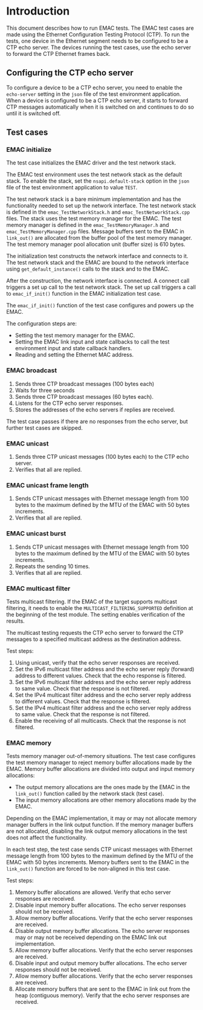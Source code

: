 # Introduction

This document describes how to run EMAC tests. The EMAC test cases are made using the Ethernet Configuration Testing Protocol (CTP). To run the tests, one device in the Ethernet segment needs to be configured to be a CTP echo server. The devices running the test cases, use the echo server to forward the CTP Ethernet frames back.

## Configuring the CTP echo server

To configure a device to be a CTP echo server, you need to enable the `echo-server` setting in the `json` file of the test environment application. When a device is configured to be a CTP echo server, it starts to forward CTP messages automatically when it is switched on and continues to do so until it is switched off.

## Test cases

### EMAC initialize

The test case initializes the EMAC driver and the test network stack.

The EMAC test environment uses the test network stack as the default stack. To enable the stack, set the `nsapi.default-stack` option in the `json` file of the test environment application to value `TEST`.

The test network stack is a bare minimum implementation and has the functionality needed to set up the network interface. The test network stack is defined in the `emac_TestNetworkStack.h` and `emac_TestNetworkStack.cpp` files. The stack uses the test memory manager for the EMAC. The test memory manager is defined in the `emac_TestMemoryManager.h` and `emac_TestMemoryManager.cpp` files. Message buffers sent to the EMAC in `link_out()` are allocated from the buffer pool of the test memory manager. The test memory manager pool allocation unit (buffer size) is 610 bytes.

The initialization test constructs the network interface and connects to it. The test network stack and the EMAC are bound to the network interface using `get_default_instance()` calls to the stack and to the EMAC.

After the construction, the network interface is connected. A connect call triggers a set up call to the test network stack. The set up call triggers a call to `emac_if_init()` function in the EMAC initialization test case. 

The `emac_if_init()` function of the test case configures and powers up the EMAC.

The configuration steps are:

* Setting the test memory manager for the EMAC.
* Setting the EMAC link input and state callbacks to call the test environment input and state callback handlers.
* Reading and setting the Ethernet MAC address.

### EMAC broadcast

1. Sends three CTP broadcast messages (100 bytes each)
2. Waits for three seconds
3. Sends three CTP broadcast messages (60 bytes each). 
4. Listens for the CTP echo server responses. 
5. Stores the addresses of the echo servers if replies are received. 

The test case passes if there are no responses from the echo server, but further test cases are skipped.

### EMAC unicast

1. Sends three CTP unicast messages (100 bytes each) to the CTP echo server. 
2. Verifies that all are replied. 

### EMAC unicast frame length
 
1. Sends CTP unicast messages with Ethernet message length from 100 bytes to the maximum defined by the MTU of the EMAC with 50 bytes increments. 
2. Verifies that all are replied. 

### EMAC unicast burst
 
1. Sends CTP unicast messages with Ethernet message length from 100 bytes to the maximum defined by the MTU of the EMAC with 50 bytes increments. 
2. Repeats the sending 10 times. 
3. Verifies that all are replied. 

### EMAC multicast filter
 
Tests multicast filtering. If the EMAC of the target supports multicast filtering, it needs to enable the `MULTICAST_FILTERING_SUPPORTED` definition at the beginning of the test module. The setting enables verification of the results.

The multicast testing requests the CTP echo server to forward the CTP messages to a specified multicast address as the destination address.

Test steps:

1. Using unicast, verify that the echo server responses are received.
2. Set the IPv6 multicast filter address and the echo server reply (forward) address to different values. Check that the echo response is filtered.
3. Set the IPv6 multicast filter address and the echo server reply address to same value. Check that the response is not filtered.
4. Set the IPv4 multicast filter address and the echo server reply address to different values. Check that the response is filtered.
5. Set the IPv4 multicast filter address and the echo server reply address to same value. Check that the response is not filtered.
6. Enable the receiving of all multicasts. Check that the response is not filtered.

### EMAC memory

Tests memory manager out-of-memory situations. The test case configures the test memory manager to reject memory buffer allocations made by the EMAC. Memory buffer allocations are divided into output and input memory allocations:

* The output memory allocations are the ones made by the EMAC in the `link_out()` function called by the network stack (test case). 
* The input memory allocations are other memory allocations made by the EMAC. 

Depending on the EMAC implementation, it may or may not allocate memory manager buffers in the link output function. If the memory manager buffers are not allocated, disabling the link output memory allocations in the test does not affect the functionality.

In each test step, the test case sends CTP unicast messages with Ethernet message length from 100 bytes to the maximum defined by the MTU of the EMAC with 50 bytes increments. Memory buffers sent to the EMAC in the `link_out()` function are forced to be non-aligned in this test case.

Test steps:

1. Memory buffer allocations are allowed. Verify that echo server responses are received.
2. Disable input memory buffer allocations. The echo server responses should not be received.
3. Allow memory buffer allocations. Verify that the echo server responses are received.
4. Disable output memory buffer allocations. The echo server responses may or may not be received depending on the EMAC link out implementation.
5. Allow memory buffer allocations. Verify that the echo server responses are received.
6. Disable input and output memory buffer allocations. The echo server responses should not be received.
7. Allow memory buffer allocations. Verify that the echo server responses are received.
8. Allocate memory buffers that are sent to the EMAC in link out from the heap (contiguous memory). Verify that the echo server responses are received.

